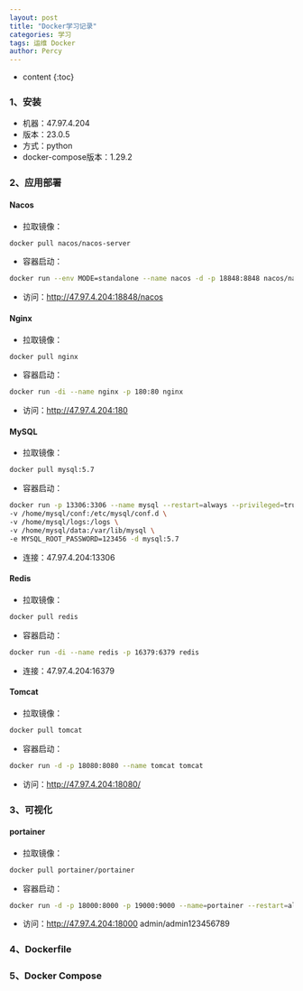 ```yaml
---
layout: post
title: "Docker学习记录"
categories: 学习
tags: 运维 Docker
author: Percy
---
```


* content
{:toc}

### 1、安装
* 机器：47.97.4.204
* 版本：23.0.5
* 方式：python
* docker-compose版本：1.29.2

### 2、应用部署
#### Nacos
* 拉取镜像：
```sh
docker pull nacos/nacos-server
```
* 容器启动：
```sh
docker run --env MODE=standalone --name nacos -d -p 18848:8848 nacos/nacos-server
```
* 访问：http://47.97.4.204:18848/nacos
#### Nginx
* 拉取镜像：
```sh
docker pull nginx
```
* 容器启动：
```sh
docker run -di --name nginx -p 180:80 nginx
```
* 访问：http://47.97.4.204:180
#### MySQL
* 拉取镜像：
```sh
docker pull mysql:5.7
```
* 容器启动：
```sh
docker run -p 13306:3306 --name mysql --restart=always --privileged=true \
-v /home/mysql/conf:/etc/mysql/conf.d \
-v /home/mysql/logs:/logs \
-v /home/mysql/data:/var/lib/mysql \
-e MYSQL_ROOT_PASSWORD=123456 -d mysql:5.7
```
* 连接：47.97.4.204:13306
#### Redis
* 拉取镜像：
```sh
docker pull redis
```
* 容器启动：
```sh
docker run -di --name redis -p 16379:6379 redis
```
* 连接：47.97.4.204:16379
#### Tomcat
* 拉取镜像：
```sh
docker pull tomcat
```
* 容器启动：
```sh
docker run -d -p 18080:8080 --name tomcat tomcat
```
* 访问：http://47.97.4.204:18080/

### 3、可视化
#### portainer
* 拉取镜像：
```sh
docker pull portainer/portainer
```
* 容器启动：
```sh
docker run -d -p 18000:8000 -p 19000:9000 --name=portainer --restart=always -v /var/run/docker.sock:/var/run/docker.sock -v portainer_data:/data portainer/portainer
```
* 访问：http://47.97.4.204:18000 admin/admin123456789

### 4、Dockerfile

### 5、Docker Compose